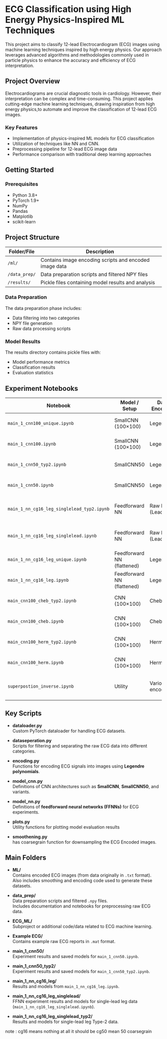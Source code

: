# ECG Classification using High Energy Physics-Inspired ML Techniques

This project aims to classify 12-lead Electrocardiogram (ECG) images using machine learning techniques inspired by high energy physics.
Our approach leverages advanced algorithms and methodologies commonly used in particle physics to enhance the accuracy and efficiency of ECG interpretation.

## Project Overview

Electrocardiograms are crucial diagnostic tools in cardiology. 
However, their interpretation can be complex and time-consuming.
This project applies cutting-edge machine learning techniques,
drawing inspiration from high energy physics,to automate and 
improve the classification of 12-lead ECG images.

### Key Features

- Implementation of physics-inspired ML models for ECG classification
- Utilization of techniques like NN and CNN.
- Preprocessing pipeline for 12-lead ECG image data
- Performance comparison with traditional deep learning approaches

## Getting Started

### Prerequisites

- Python 3.8+
- PyTorch 1.9+
- NumPy
- Pandas
- Matplotlib
- scikit-learn
## Project Structure

| Folder/File | Description |
|-------------|-------------|
| `/ml/` | Contains image encoding scripts and encoded image data |
| `/data_prep/` | Data preparation scripts and filtered NPY files |
| `/results/` | Pickle files containing model results and analysis |

### Data Preparation

The data preparation phase includes:
- Data filtering into two categories
- NPY file generation
- Raw data processing scripts

### Model Results

The results directory contains pickle files with:
- Model performance metrics
- Classification results
- Evaluation statistics

## Experiment Notebooks

| Notebook                                | Model / Setup             | Data Encoding        | Input Shape | Data Type | Notes |
|-----------------------------------------|---------------------------|----------------------|-------------|-----------|-------|
| `main_1_cnn100_unique.ipynb`            | SmallCNN (100×100)        | Legendre             | 100×100     | Type 1    | Trained on Type-1 data |
| `main_1_cnn100.ipynb`                   | SmallCNN (100×100)        | Legendre             | 100×100     | Type 2    | Trained on Type-2 data |
| `main_1_cnn50_typ2.ipynb`               | SmallCNN50                | Legendre             | 50×50       | Type 2    | Explicit Type-2 data |
| `main_1_cnn50.ipynb`                    | SmallCNN50                | Legendre             | 50×50       | Type 2    | Trained on Type-2 data |
| `main_1_nn_cg16_leg_singlelead_typ2.ipynb` | Feedforward NN          | Raw ECG (Lead 1)     | (5000,1)    | Type 2    | Single-lead, Type-2 data |
| `main_1_nn_cg16_leg_singlelead.ipynb`   | Feedforward NN            | Raw ECG (Lead 1)     | (5000,1)    | Type 1    | Single-lead, Type-1 data |
| `main_1_nn_cg16_leg_unique.ipynb`       | Feedforward NN (flattened)| Legendre             | 100×100     | Type 1    | Trained on Type-1 data |
| `main_1_nn_cg16_leg.ipynb`              | Feedforward NN (flattened)| Legendre             | 100×100     | Type 2    | Trained on Type-2 data |
| `main_cnn100_cheb_typ2.ipynb`           | CNN (100×100)             | Chebyshev            | 100×100     | Type 2    | Trained on Type-2 data |
| `main_cnn100_cheb.ipynb`                | CNN (100×100)             | Chebyshev            | 100×100     | Type 1    | Trained on Type-1 data |
| `main_cnn100_herm_typ2.ipynb`           | CNN (100×100)             | Hermite              | 100×100     | Type 2    | Trained on Type-2 data |
| `main_cnn100_herm.ipynb`                | CNN (100×100)             | Hermite              | 100×100     | Type 1    | Trained on Type-1 data |
| `superpostion_inverse.ipynb`            | Utility                   | Various encodings    | -           | -         | Verifies reversibility of encoded images |


## Key Scripts

- **dataloader.py**  
  Custom PyTorch dataloader for handling ECG datasets.

- **dataseperation.py**  
  Scripts for filtering and separating the raw ECG data into different categories.
  
- **encoding.py**  
  Functions for encoding ECG signals into images using **Legendre polynomials**.

- **model_cnn.py**  
  Definitions of CNN architectures such as **SmallCNN**, **SmallCNN50**, and variants.

- **model_nn.py**  
  Definitions of **feedforward neural networks (FFNNs)** for ECG experiments.

- **plots.py**  
  Utility functions for plotting model evaluation results 
  
- **smoothening.py**  
    has coarsegrain function for downsampling the ECG Encoded images.


## Main Folders

- **ML/**  
  Contains encoded ECG images (from data originally in `.txt` format).  
  Also includes smoothing and encoding code used to generate these datasets.

- **data_prep/**  
  Data preparation scripts and filtered `.npy` files.  
  Includes documentation and notebooks for preprocessing raw ECG data.

- **ECG_ML/**  
  Subproject or additional code/data related to ECG machine learning.

- **Example ECG/**  
  Contains example raw ECG reports in `.mat` format.

- **main_1_cnn50/**  
  Experiment results and saved models for `main_1_cnn50.ipynb`.

- **main_1_cnn50_typ2/**  
  Experiment results and saved models for `main_1_cnn50_typ2.ipynb`.

- **main_1_nn_cg16_leg/**  
  Results and models from `main_1_nn_cg16_leg.ipynb`.

- **main_1_nn_cg16_leg_singlelead/**  
  FFNN experiment results and models for single-lead  leg data (`main_1_nn_cg16_leg_singlelead.ipynb`).

- **main_1_nn_cg16_leg_singlelead_typ2/**  
  Results and models for single-lead  leg Type-2 data.


note : cg16 means nothing at all it should be cg50 mean 50 coarsegrain
